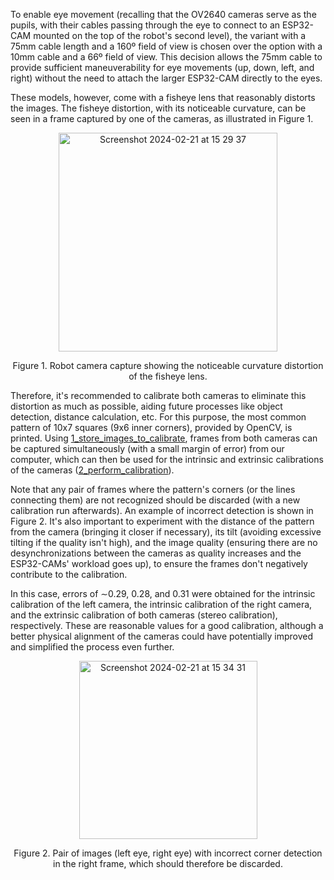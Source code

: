 To enable eye movement (recalling that the OV2640 cameras serve as the pupils, with their cables passing through the eye to connect to an ESP32-CAM mounted on the top of the robot's second level), the variant with a 75mm cable length and a 160º field of view is chosen over the option with a 10mm cable and a 66º field of view. This decision allows the 75mm cable to provide sufficient maneuverability for eye movements (up, down, left, and right) without the need to attach the larger ESP32-CAM directly to the eyes.

These models, however, come with a fisheye lens that reasonably distorts the images. The fisheye distortion, with its noticeable curvature, can be seen in a frame captured by one of the cameras, as illustrated in Figure 1.
<div align="center">
  <img width="350" alt="Screenshot 2024-02-21 at 15 29 37" src="https://github.com/Any-Winter-4079/Transformer_Robot/assets/50542132/460321fa-745b-4103-96fb-30084fec92f2">
  <p>Figure 1. Robot camera capture showing the noticeable curvature distortion of the fisheye lens.
</p>
</div>

Therefore, it's recommended to calibrate both cameras to eliminate this distortion as much as possible, aiding future processes like object detection, distance calculation, etc. For this purpose, the most common pattern of 10x7 squares (9x6 inner corners), provided by OpenCV, is printed. Using [1_store_images_to_calibrate](https://github.com/Any-Winter-4079/Transformer_Robot/blob/main/computer_code/calibration/1_store_images_to_calibrate.py), frames from both cameras can be captured simultaneously (with a small margin of error) from our computer, which can then be used for the intrinsic and extrinsic calibrations of the cameras ([2_perform_calibration](https://github.com/Any-Winter-4079/Transformer_Robot/blob/main/computer_code/calibration/2_perform_calibration.py)).

Note that any pair of frames where the pattern's corners (or the lines connecting them) are not recognized should be discarded (with a new calibration run afterwards). An example of incorrect detection is shown in Figure 2. It's also important to experiment with the distance of the pattern from the camera (bringing it closer if necessary), its tilt (avoiding excessive tilting if the quality isn't high), and the image quality (ensuring there are no desynchronizations between the cameras as quality increases and the ESP32-CAMs' workload goes up), to ensure the frames don't negatively contribute to the calibration.

In this case, errors of ∼0.29, 0.28, and 0.31 were obtained for the intrinsic calibration of the left camera, the intrinsic calibration of the right camera, and the extrinsic calibration of both cameras (stereo calibration), respectively. These are reasonable values for a good calibration, although a better physical alignment of the cameras could have potentially improved and simplified the process even further.

<div align="center">
  <img height="285" alt="Screenshot 2024-02-21 at 15 34 31" src="https://github.com/Any-Winter-4079/Transformer_Robot/assets/50542132/d63a996f-5f04-4746-9340-81d9cbc0bd04">
  <p>Figure 2. Pair of images (left eye, right eye) with incorrect corner detection in the right frame, which should therefore be discarded.
</p>
</div>
